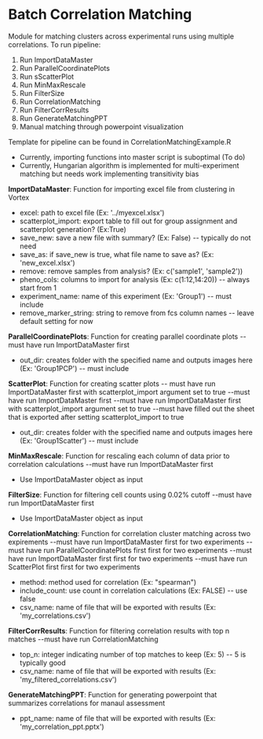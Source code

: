 # Batch Correlation Matching
Module for matching clusters across experimental runs using multiple correlations.
To run pipeline:
1) Run ImportDataMaster
2) Run ParallelCoordinatePlots
3) Run sScatterPlot
4) Run MinMaxRescale
5) Run FilterSize
6) Run CorrelationMatching
7) Run FilterCorrResults
8) Run GenerateMatchingPPT
9) Manual matching through powerpoint visualization

Template for pipeline can be found in CorrelationMatchingExample.R
* Currently, importing functions into master script is suboptimal (To do)
* Currently, Hungarian algorithm is implemented for multi-experiment matching but needs work implementing transitivity bias

**ImportDataMaster**:
Function for importing excel file from clustering in Vortex
* excel: path to excel file (Ex: '../myexcel.xlsx')
* scatterplot_import: export table to fill out for group assignment and scatterplot generation? (Ex:True)
* save_new: save a new file with summary? (Ex: False) -- typically do not need
* save_as: if save_new is true, what file name to save as? (Ex: 'new_excel.xlsx')
* remove: remove samples from analysis? (Ex: c('sample1', 'sample2'))
* pheno_cols: columns to import for analysis (Ex: c(1:12,14:20)) -- always start from 1
* experiment_name: name of this experiment (Ex: 'Group1') -- must include
* remove_marker_string: string to remove from fcs column names -- leave default setting for now

**ParallelCoordinatePlots**:
Function for creating parallel coordinate plots
--must have run ImportDataMaster first
* out_dir: creates folder with the specified name and outputs images here (Ex: 'Group1PCP') -- must include

**ScatterPlot**:
Function for creating scatter plots -- must have run ImportDataMaster first with scatterplot_import argument set to true
--must have run ImportDataMaster first
--must have run ImportDataMaster first with scatterplot_import argument set to true
--must have filled out the sheet that is exported after setting scatterplot_import to true
* out_dir: creates folder with the specified name and outputs images here (Ex: 'Group1Scatter') -- must include

**MinMaxRescale**:
Function for rescaling each column of data prior to correlation calculations
--must have run ImportDataMaster first
* Use ImportDataMaster object as input

**FilterSize**:
Function for filtering cell counts using 0.02% cutoff
--must have run ImportDataMaster first
* Use ImportDataMaster object as input

**CorrelationMatching**:
Function for correlation cluster matching across two expirements
--must have run ImportDataMaster first for two experiments
--must have run ParallelCoordinatePlots first first for two experiments
--must have run ImportDataMaster first first for two experiments
--must have run ScatterPlot first first for two experiments
* method: method used for correlation (Ex: "spearman")
* include_count: use count in correlation calculations (Ex: FALSE) -- use false
* csv_name: name of file that will be exported with results (Ex: 'my_correlations.csv')

**FilterCorrResults**:
Function for filtering correlation results with top n matches
--must have run CorrelationMatching
* top_n: integer indicating number of top matches to keep (Ex: 5) -- 5 is typically good
* csv_name: name of file that will be exported with results (Ex: 'my_filtered_correlations.csv')

**GenerateMatchingPPT**:
Function for generating powerpoint that summarizes correlations for manaul assessment
* ppt_name: name of file that will be exported with results (Ex: 'my_correlation_ppt.pptx')

